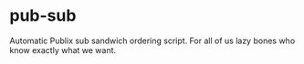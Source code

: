# pub-sub
Automatic Publix sub sandwich ordering script. For all of us lazy bones who know exactly what we want.
